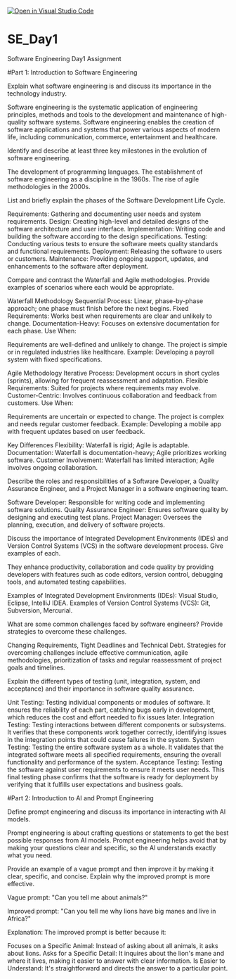 [![Open in Visual Studio Code](https://classroom.github.com/assets/open-in-vscode-2e0aaae1b6195c2367325f4f02e2d04e9abb55f0b24a779b69b11b9e10269abc.svg)](https://classroom.github.com/online_ide?assignment_repo_id=15657478&assignment_repo_type=AssignmentRepo)
# SE_Day1
Software Engineering Day1 Assignment

#Part 1: Introduction to Software Engineering

Explain what software engineering is and discuss its importance in the technology industry.

Software engineering is the systematic application of engineering principles, methods and tools to the development and maintenance of high-quality software systems. 
Software engineering enables the creation of software applications and systems that power various aspects of modern life, including communication, commerce, entertainment and healthcare.

Identify and describe at least three key milestones in the evolution of software engineering.

The development of programming languages.
The establishment of software engineering as a discipline in the 1960s.
The rise of agile methodologies in the 2000s.

List and briefly explain the phases of the Software Development Life Cycle.

Requirements: Gathering and documenting user needs and system requirements. 
Design: Creating high-level and detailed designs of the software architecture and user interface. 
Implementation: Writing code and building the software according to the design specifications. 
Testing: Conducting various tests to ensure the software meets quality standards and functional requirements. 
Deployment: Releasing the software to users or customers. 
Maintenance: Providing ongoing support, updates, and enhancements to the software after deployment.

Compare and contrast the Waterfall and Agile methodologies. Provide examples of scenarios where each would be appropriate.

Waterfall Methodology
Sequential Process: Linear, phase-by-phase approach; one phase must finish before the next begins.
Fixed Requirements: Works best when requirements are clear and unlikely to change.
Documentation-Heavy: Focuses on extensive documentation for each phase.
Use When:

Requirements are well-defined and unlikely to change.
The project is simple or in regulated industries like healthcare.
Example: Developing a payroll system with fixed specifications.

Agile Methodology
Iterative Process: Development occurs in short cycles (sprints), allowing for frequent reassessment and adaptation.
Flexible Requirements: Suited for projects where requirements may evolve.
Customer-Centric: Involves continuous collaboration and feedback from customers.
Use When:

Requirements are uncertain or expected to change.
The project is complex and needs regular customer feedback.
Example: Developing a mobile app with frequent updates based on user feedback.

Key Differences
Flexibility: Waterfall is rigid; Agile is adaptable.
Documentation: Waterfall is documentation-heavy; Agile prioritizes working software.
Customer Involvement: Waterfall has limited interaction; Agile involves ongoing collaboration.

Describe the roles and responsibilities of a Software Developer, a Quality Assurance Engineer, and a Project Manager in a software engineering team.

Software Developer: Responsible for writing code and implementing software solutions. 
Quality Assurance Engineer: Ensures software quality by designing and executing test plans.
Project Manager: Oversees the planning, execution, and delivery of software projects.

Discuss the importance of Integrated Development Environments (IDEs) and Version Control Systems (VCS) in the software development process. Give examples of each.

They enhance productivity, collaboration and code quality by providing developers with features such as code editors, version control, debugging tools, and automated testing capabilities.

Examples of Integrated Development Environments (IDEs): Visual Studio, Eclipse, IntelliJ IDEA.
Examples of Version Control Systems (VCS): Git, Subversion, Mercurial.

What are some common challenges faced by software engineers? Provide strategies to overcome these challenges.

Changing Requirements, Tight Deadlines and Technical Debt.
Strategies for overcoming challenges include effective communication, agile methodologies, prioritization of tasks and regular reassessment of project goals and timelines.

Explain the different types of testing (unit, integration, system, and acceptance) and their importance in software quality assurance.

Unit Testing: Testing individual components or modules of software. It ensures the reliability of each part, catching bugs early in development, which reduces the cost and effort needed to fix issues later. 
Integration Testing: Testing interactions between different components or subsystems. It verifies that these components work together correctly, identifying issues in the integration points that could cause failures in the system. 
System Testing: Testing the entire software system as a whole. It validates that the integrated software meets all specified requirements, ensuring the overall functionality and performance of the system. 
Acceptance Testing: Testing the software against user requirements to ensure it meets user needs. This final testing phase confirms that the software is ready for deployment by verifying that it fulfills user expectations and business goals.

#Part 2: Introduction to AI and Prompt Engineering


Define prompt engineering and discuss its importance in interacting with AI models.

Prompt engineering is about crafting questions or statements to get the best possible responses from AI models. 
Prompt engineering helps avoid that by making your questions clear and specific, so the AI understands exactly what you need.

Provide an example of a vague prompt and then improve it by making it clear, specific, and concise. Explain why the improved prompt is more effective.

Vague prompt:
"Can you tell me about animals?"

Improved prompt:
"Can you tell me why lions have big manes and live in Africa?"

Explanation:
The improved prompt is better because it:

Focuses on a Specific Animal: Instead of asking about all animals, it asks about lions.
Asks for a Specific Detail: It inquires about the lion's mane and where it lives, making it easier to answer with clear information.
Is Easier to Understand: It's straightforward and directs the answer to a particular point.

